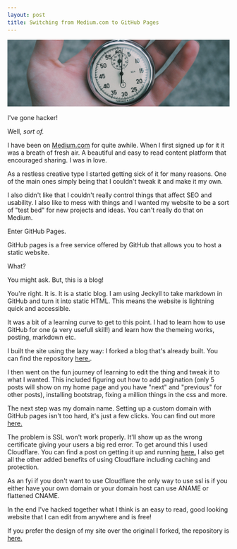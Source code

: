 ```yaml
---
layout: post
title: Switching from Medium.com to GitHub Pages
---
```




![time](/images/timeheader.jpg)

I've gone hacker!

Well, *sort of.* 

I have been on [Medium.com](https://medium.com/) for quite awhile. When I first signed up for it it was a breath of fresh air. A beautiful and easy to read content platform that encouraged sharing. I was in love. 

As a restless creative type I started getting sick of it for many reasons. One of the main ones simply being that I couldn't tweak it and make it my own.

I also didn't like that I couldn't really control things that affect SEO and usability. I also like to mess with things and I wanted my website to be a sort of "test bed" for new projects and ideas. You can't really do that on Medium. 

Enter GitHub Pages. 

GitHub pages is a free service offered by GitHub that allows you to host a static website. 

What? 

You might ask. But, this is a blog! 

You're right. It is. It is a static blog. I am using Jeckyll to take markdown in GitHub and turn it into static HTML. This means the website is lightning quick and accessible. 

It was a bit of a learning curve to get to this point. I had to learn how to use GitHub for one (a very usefull skill!) and learn how the themeing works, posting, markdown etc. 

I built the site using the lazy way: I forked a blog that's already built. You can find the repository [here.](https://github.com/barryclark/jekyll-now). 

I then went on the fun journey of learning to edit the thing and tweak it to what I wanted. This included figuring out how to add pagination (only 5 posts will show on my home page and you have "next" and "previous" for other posts), installing bootstrap, fixing a million things in the css and more. 

The next step was my domain name. Setting up a custom domain with GitHub pages isn't too hard, it's just a few clicks. You can find out more [here.](https://help.github.com/articles/using-a-custom-domain-with-github-pages/)

The problem is SSL won't work properly. It'll show up as the wrong certificate giving your users a big red error. To get around this I used Cloudflare. You can find a post on getting it up and running [here.](https://blog.cloudflare.com/secure-and-fast-github-pages-with-cloudflare/) I also get all the other added benefits of using Cloudflare including caching and protection. 

As an fyi if you don't want to use Cloudflare the only way to use ssl is if you either have your own domain or your domain host can use ANAME or flattened CNAME. 

In the end I've hacked together what I think is an easy to read, good looking website that I can edit from anywhere and is free! 

If you prefer the design of my site over the original I forked, the repository is [here.](https://github.com/kolemcrae/kolemcrae.github.io)








